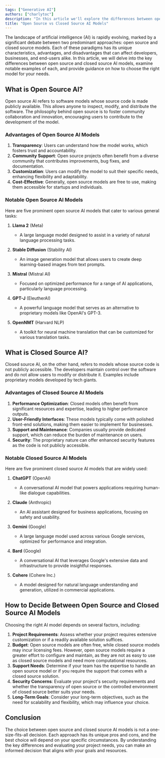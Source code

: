 ```yaml
---
tags: ["Generative AI"]
authors: ["charlytoc"]
description: "In this article we'll explore the differences between open source and closed source AI models."
title: "Open Source vs Closed Source AI Models"
---
```


The landscape of artificial intelligence (AI) is rapidly evolving, marked by a significant debate between two predominant approaches: open source and closed source models. Each of these paradigms has its unique characteristics, advantages, and disadvantages that can affect developers, businesses, and end-users alike. In this article, we will delve into the key differences between open source and closed source AI models, examine notable examples of each, and provide guidance on how to choose the right model for your needs.

## What is Open Source AI?

Open source AI refers to software models whose source code is made publicly available. This allows anyone to inspect, modify, and distribute the software. The philosophy behind open source is to foster community collaboration and innovation, encouraging users to contribute to the development of the model.

### Advantages of Open Source AI Models

1. **Transparency**: Users can understand how the model works, which fosters trust and accountability.
2. **Community Support**: Open source projects often benefit from a diverse community that contributes improvements, bug fixes, and documentation.
3. **Customization**: Users can modify the model to suit their specific needs, enhancing flexibility and adaptability.
4. **Cost-Effective**: Generally, open source models are free to use, making them accessible for startups and individuals.

### Notable Open Source AI Models

Here are five prominent open source AI models that cater to various general tasks:

1. **Llama 2** (Meta)
   - A large language model designed to assist in a variety of natural language processing tasks.
2. **Stable Diffusion** (Stability AI)

   - An image generation model that allows users to create deep learning-based images from text prompts.

3. **Mistral** (Mistral AI)

   - Focused on optimized performance for a range of AI applications, particularly language processing.

4. **GPT-J** (EleutherAI)

   - A powerful language model that serves as an alternative to proprietary models like OpenAI's GPT-3.

5. **OpenNMT** (Harvard NLP)
   - A toolkit for neural machine translation that can be customized for various translation tasks.

## What is Closed Source AI?

Closed source AI, on the other hand, refers to models whose source code is not publicly accessible. The developers maintain control over the software and do not allow users to modify or distribute it. Examples include proprietary models developed by tech giants.

### Advantages of Closed Source AI Models

1. **Performance Optimization**: Closed models often benefit from significant resources and expertise, leading to higher performance outputs.
2. **User-Friendly Interfaces**: These models typically come with polished front-end solutions, making them easier to implement for businesses.
3. **Support and Maintenance**: Companies usually provide dedicated support, which can reduce the burden of maintenance on users.
4. **Security**: The proprietary nature can offer enhanced security features as the code is not publicly accessible.

### Notable Closed Source AI Models

Here are five prominent closed source AI models that are widely used:

1. **ChatGPT** (OpenAI)

   - A conversational AI model that powers applications requiring human-like dialogue capabilities.

2. **Claude** (Anthropic)

   - An AI assistant designed for business applications, focusing on safety and usability.

3. **Gemini** (Google)

   - A large language model used across various Google services, optimized for performance and integration.

4. **Bard** (Google)

   - A conversational AI that leverages Google's extensive data and infrastructure to provide insightful responses.

5. **Cohere** (Cohere Inc.)
   - A model designed for natural language understanding and generation, utilized in commercial applications.

## How to Decide Between Open Source and Closed Source AI Models

Choosing the right AI model depends on several factors, including:

1. **Project Requirements**: Assess whether your project requires extensive customization or if a readily available solution suffices.
2. **Budget**: Open source models are often free, while closed source models may incur licensing fees. However, open source models require a greater effort to configure and maintain, as they are not as easy to use as closed source models and need more computational resources.
3. **Support Needs**: Determine if your team has the expertise to handle an open source model or if you require the support that comes with a closed source solution.
4. **Security Concerns**: Evaluate your project's security requirements and whether the transparency of open source or the controlled environment of closed source better suits your needs.
5. **Long-Term Goals**: Consider your long-term objectives, such as the need for scalability and flexibility, which may influence your choice.

## Conclusion

The choice between open source and closed source AI models is not a one-size-fits-all decision. Each approach has its unique pros and cons, and the best choice will depend on your specific circumstances. By understanding the key differences and evaluating your project needs, you can make an informed decision that aligns with your goals and resources.
